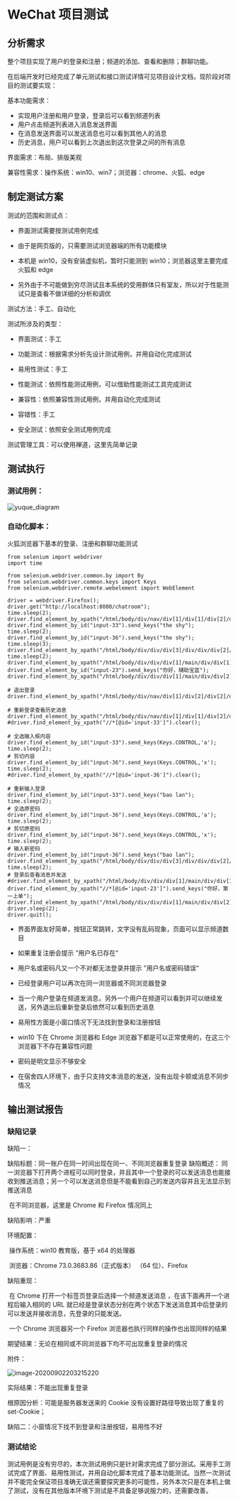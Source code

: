 # WeChat 项目测试

## 分析需求

整个项目实现了用户的登录和注册；频道的添加、查看和删除；群聊功能。

在后端开发时已经完成了单元测试和接口测试详情可见项目设计文档，现阶段对项目的测试要实现：

基本功能需求：

+ 实现用户注册和用户登录，登录后可以看到频道列表
+ 用户点击频道列表进入消息发送界面
+ 在消息发送界面可以发送消息也可以看到其他人的消息
+ 历史消息，用户可以看到上次退出到这次登录之间的所有消息

界面需求：布局、排版美观

兼容性需求：操作系统：win10、win7；浏览器：chrome、火狐、edge

## 制定测试方案

测试的范围和测试点：

+ 界面测试需要按测试用例完成

+ 由于是网页版的，只需要测试浏览器端的所有功能模块
+ 本机是 win10，没有安装虚拟机，暂时只能测到 win10；浏览器这里主要完成 火狐和 edge
+ 另外由于不可能做到穷尽测试且本系统的受用群体只有室友，所以对于性能测试只是查看不做详细的分析和调优

测试方法：手工、自动化

测试所涉及的类型：

+ 界面测试：手工

+ 功能测试：根据需求分析先设计测试用例，并用自动化完成测试

+ 易用性测试：手工

+ 性能测试：依照性能测试用例，可以借助性能测试工具完成测试
+ 兼容性：依照兼容性测试用例，并用自动化完成测试
+ 容错性：手工

+ 安全测试：依照安全测试用例完成

测试管理工具：可以使用禅道，这里先简单记录



## 测试执行

### 测试用例：

![yuque_diagram](img/yuque_diagram.jpg)



### 自动化脚本：

火狐浏览器下基本的登录、注册和群聊功能测试

```
from selenium import webdriver
import time

from selenium.webdriver.common.by import By
from selenium.webdriver.common.keys import Keys
from selenium.webdriver.remote.webelement import WebElement

driver = webdriver.Firefox();
driver.get("http://localhost:8080/chatroom");
time.sleep(2);
driver.find_element_by_xpath("/html/body/div/nav/div[1]/div[1]/div[2]/div[2]/div").click();
driver.find_element_by_id("input-33").send_keys("the shy");
time.sleep(2);
driver.find_element_by_id("input-36").send_keys("the shy");
time.sleep(3);
driver.find_element_by_xpath("/html/body/div/div/div[3]/div/div/div[2]/div/div[3]/div[1]/button/span").click();
time.sleep(2);
driver.find_element_by_xpath("/html/body/div/div/div[1]/main/div/div[1]/div/div[2]/div[4]/div[2]/div").click();
driver.find_element_by_id("input-23").send_keys("你好，辅助宝蓝");
driver.find_element_by_xpath("/html/body/div/div/div[1]/main/div/div[2]/footer/div/div/div[2]/button/span").click();

# 退出登录
driver.find_element_by_xpath("/html/body/div/nav/div[1]/div[2]/div[2]/div[2]/div").click();

# 重新登录查看历史消息
driver.find_element_by_xpath("/html/body/div/nav/div[1]/div[1]/div[2]/div[2]/div").click();
#driver.find_element_by_xpath("//*[@id='input-33']").clear();

# 全选输入框内容
driver.find_element_by_id("input-33").send_keys(Keys.CONTROL,'a');
time.sleep(2);
# 剪切内容
driver.find_element_by_id("input-36").send_keys(Keys.CONTROL,'x');
time.sleep(2);
#driver.find_element_by_xpath("//*[@id='input-36']").clear();

# 重新输入登录
driver.find_element_by_id("input-33").send_keys("bao lan");
time.sleep(2);
# 全选原密码
driver.find_element_by_id("input-36").send_keys(Keys.CONTROL,'a');
time.sleep(2);
# 剪切原密码
driver.find_element_by_id("input-36").send_keys(Keys.CONTROL,'x');
time.sleep(2);
# 输入新密码
driver.find_element_by_id("input-36").send_keys("bao lan");
driver.find_element_by_xpath("/html/body/div/div/div[3]/div/div/div[2]/div/div[3]/div[1]/button/span").click();
time.sleep(2);
# 登录后查看消息并发送
#driver.find_element_by_xpath("/html/body/div/div/div[1]/main/div/div[1]/div/div[2]/div[4]/div[2]/div").click();
driver.find_element_by_xpath("//*[@id='input-23']").send_keys("你好，第一上单");
driver.find_element_by_xpath("/html/body/div/div/div[1]/main/div/div[2]/footer/div/div/div[2]/button").click();
driver.sleep(2);
driver.quit();
```

+ 界面界面友好简单，按钮正常跳转，文字没有乱码现象，页面可以显示频道数目
+ 如果重复注册会提示 ”用户名已存在“
+ 用户名或密码凡又一个不对都无法登录并提示 ”用户名或密码错误“
+ 已经登录用户可以再次在同一浏览器或不同浏览器登录
+ 当一个用户登录在频道发消息，另外一个用户在频道可以看到并可以继续发送，另外退出后重新登录后依然可以看到历史消息
+ 易用性方面是小窗口情况下无法找到登录和注册按钮

+ win10 下在 Chrome 浏览器和 Edge 浏览器下都是可以正常使用的，在这三个浏览器下不存在兼容性问题
+ 密码是明文显示不够安全
+ 在宿舍四人环境下，由于只支持文本消息的发送，没有出现卡顿或消息不同步情况

## 输出测试报告

### 缺陷记录

缺陷一：

缺陷标题：同一账户在同一时间出现在同一、不同浏览器重复登录
缺陷概述：
		同一浏览器下打开两个进程可以同时登录，并且其中一个登录的可以发送消息也能接收到推送消息；另一个可以发送消息但是不能看到自己的发送内容并且无法显示到推送消息

​		在不同浏览器，这里是 Chrome 和 Firefox 情况同上

缺陷影响：严重

环境配置：

​		操作系统：win10 教育版，基于 x64 的处理器

​		浏览器：Chrome 73.0.3683.86（正式版本） （64 位）、Firefox

缺陷重现：

​		在 Chrome 打开一个标签页登录后选择一个频道发送消息 ，在该下面再开一个进程后输入相同的 URL 就已经是登录状态分别在两个状态下发送消息其中后登录的可以发送并接收消息，先登录的只能发送。

​		一个 Chrome 浏览器另一个 Firefox 浏览器也执行同样的操作也出现同样的结果

期望结果：无论在相同或不同浏览器下均不可出现重复登录的情况

附件：

![image-20200902203215220](img/image-20200902203215220.png)

实际结果：不能出现重复登录	

根原因分析：可能是服务器发送来的 Cookie 没有设置好路径导致出现了重复的 set-Cookie；



缺陷二：小窗情况下找不到登录和注册按钮，易用性不好

### 测试结论

测试用例是没有穷尽的，本次测试用例只是针对需求完成了部分测试。采用手工测试完成了界面、易用性测试，并用自动化脚本完成了基本功能测试。当然一次测试并不能完全保证项目准确无误还需要探究更多的可能性，另外本次只是在本机上做了测试，没有在其他版本环境下测试是不具备足够说服力的，还需要改善。




